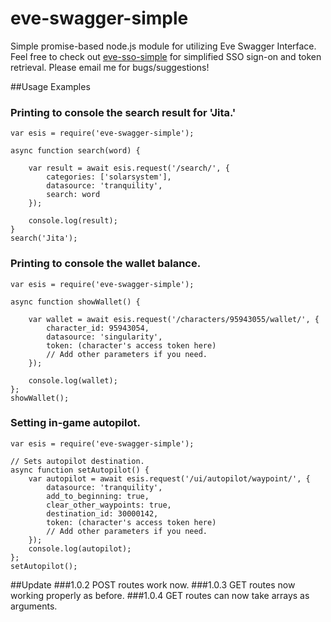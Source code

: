 # eve-swagger-simple
Simple promise-based node.js module for utilizing Eve Swagger Interface.
Feel free to check out <a href="https://www.npmjs.com/package/eve-sso-simple">eve-sso-simple</a> for simplified SSO sign-on and token retrieval.
Please email me for bugs/suggestions!


##Usage Examples

### Printing to console the search result for 'Jita.'
```
var esis = require('eve-swagger-simple');

async function search(word) {

    var result = await esis.request('/search/', {
        categories: ['solarsystem'],
        datasource: 'tranquility',
        search: word
    });

    console.log(result);
}
search('Jita');
```

### Printing to console the wallet balance.
```
var esis = require('eve-swagger-simple');

async function showWallet() {

    var wallet = await esis.request('/characters/95943055/wallet/', { 
        character_id: 95943054,
        datasource: 'singularity', 
        token: (character's access token here)
        // Add other parameters if you need.
    });

    console.log(wallet);
};
showWallet();
```

### Setting in-game autopilot.
```
var esis = require('eve-swagger-simple');

// Sets autopilot destination.
async function setAutopilot() {
    var autopilot = await esis.request('/ui/autopilot/waypoint/', {
        datasource: 'tranquility',
        add_to_beginning: true,
        clear_other_waypoints: true,
        destination_id: 30000142,
        token: (character's access token here)
        // Add other parameters if you need.
    });
    console.log(autopilot);
};
setAutopilot();
```


##Update
###1.0.2
POST routes work now.
###1.0.3
GET routes now working properly as before.
###1.0.4
GET routes can now take arrays as arguments.
